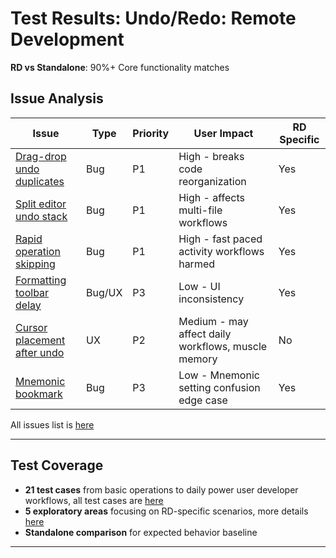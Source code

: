 # Test Results: Undo/Redo: Remote Development

**RD vs Standalone**: 90%+ Core functionality matches

## Issue Analysis
| Issue | Type | Priority | User Impact | RD Specific |
|-------|------|----------|-------------|-------------|
| [Drag-drop undo duplicates](https://github.com/narekp/rd-undo-redo-test/issues/7) | Bug | P1 | High - breaks code reorganization | Yes |
| [Split editor undo stack](https://github.com/narekp/rd-undo-redo-test/issues/3) | Bug | P1 | High - affects multi-file workflows | Yes |
| [Rapid operation skipping](https://github.com/narekp/rd-undo-redo-test/issues/2) | Bug | P1 | High - fast paced activity workflows harmed | Yes |
| [Formatting toolbar delay](https://github.com/narekp/rd-undo-redo-test/issues/6) | Bug/UX | P3 | Low - UI inconsistency | Yes |
| [Cursor placement after undo](https://github.com/narekp/rd-undo-redo-test/issues/3) | UX | P2 | Medium - may affect daily workflows, muscle memory | No |
| [Mnemonic bookmark](https://github.com/narekp/rd-undo-redo-test/issues/5) | Bug | P3 | Low - Mnemonic setting confusion edge case | Yes |

All issues list is [here](https://github.com/narekp/rd-undo-redo-test/issues)

---

## Test Coverage
- **21 test cases** from basic operations to daily power user developer workflows, all test cases are [here](https://github.com/narekp/rd-undo-redo-test/blob/main/testCases.md)
- **5 exploratory areas** focusing on RD-specific scenarios, more details [here](https://github.com/narekp/rd-undo-redo-test/blob/main/exploratory_areas_undo_redo_rd.md)
- **Standalone comparison** for expected behavior baseline

---

